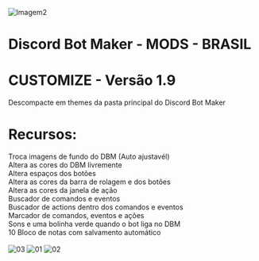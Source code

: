 ![Imagem2](https://user-images.githubusercontent.com/43226244/131952818-12cb8eb1-0337-40e0-a1c8-0cdb3ee3cebb.png)
# Discord Bot Maker - MODS - BRASIL

# CUSTOMIZE - Versão 1.9

Descompacte em themes da pasta principal do Discord Bot Maker
<br>
# Recursos:
Troca imagens de fundo do DBM (Auto ajustavél)<br>
Altera as cores do DBM livremente<br>
Altera espaços dos botões<br>
Altera as cores da barra de rolagem e dos botões<br>
Altera as cores da janela de ação<br>
Buscador de comandos e eventos<br>
Buscador de actions dentro dos comandos e eventos<br>
Marcador de comandos, eventos e ações<br>
Sons e uma bolinha verde quando o bot liga no DBM<br>
10 Bloco de notas com salvamento automático<br><br>
![03](https://user-images.githubusercontent.com/43226244/131953536-f8ad250c-00e0-45b0-aaa5-b5e6ac0a1b74.png)
![01](https://user-images.githubusercontent.com/43226244/132592340-3ecd51c5-e48e-444f-ae74-fa268f947327.png)
![02](https://user-images.githubusercontent.com/43226244/131953554-db099f07-3b77-4d39-9285-bc73a03adbe6.png)
